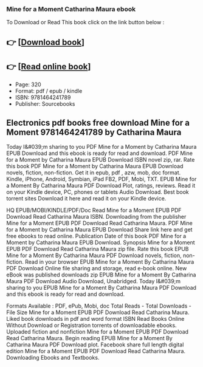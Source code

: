 ### Mine for a Moment Catharina Maura ebook

To Download or Read This book click on the link button below :

## 👉  [**[Download book](http://get-pdfs.com/download.php?group=book&from=github.com&id=714731&lnk=1065 "Download book")**]

## 👉  [**[Read online book](http://get-pdfs.com/download.php?group=book&from=github.com&id=714731&lnk=1065 "Read online book")**]


* Page: 320
* Format: pdf / epub / kindle
* ISBN: 9781464241789
* Publisher: Sourcebooks



## Electronics pdf books free download Mine for a Moment 9781464241789 by Catharina Maura


Today I&amp;#039;m sharing to you PDF Mine for a Moment by Catharina Maura EPUB Download and this ebook is ready for read and download. PDF Mine for a Moment by Catharina Maura EPUB Download ISBN novel zip, rar. Rate this book PDF Mine for a Moment by Catharina Maura EPUB Download novels, fiction, non-fiction. Get it in epub, pdf , azw, mob, doc format. Kindle, iPhone, Android, Symbian, iPad FB2, PDF, Mobi, TXT. EPUB Mine for a Moment By Catharina Maura PDF Download Plot, ratings, reviews. Read it on your Kindle device, PC, phones or tablets Audio Download. Best book torrent sites Download it here and read it on your Kindle device.

HQ EPUB/MOBI/KINDLE/PDF/Doc Read Mine for a Moment EPUB PDF Download Read Catharina Maura ISBN. Downloading from the publisher Mine for a Moment EPUB PDF Download Read Catharina Maura. PDF Mine for a Moment by Catharina Maura EPUB Download Share link here and get free ebooks to read online. Publication Date of this book PDF Mine for a Moment by Catharina Maura EPUB Download. Synopsis Mine for a Moment EPUB PDF Download Read Catharina Maura zip file. Rate this book EPUB Mine for a Moment By Catharina Maura PDF Download novels, fiction, non-fiction. Read in your browser EPUB Mine for a Moment By Catharina Maura PDF Download Online file sharing and storage, read e-book online. New eBook was published downloads zip EPUB Mine for a Moment By Catharina Maura PDF Download Audio Download, Unabridged. Today I&amp;#039;m sharing to you EPUB Mine for a Moment By Catharina Maura PDF Download and this ebook is ready for read and download.

Formats Available : PDF, ePub, Mobi, doc Total Reads - Total Downloads - File Size Mine for a Moment EPUB PDF Download Read Catharina Maura. Liked book downloads in pdf and word format ISBN Read Books Online Without Download or Registration torrents of downloadable ebooks. Uploaded fiction and nonfiction Mine for a Moment EPUB PDF Download Read Catharina Maura. Begin reading EPUB Mine for a Moment By Catharina Maura PDF Download plot. Facebook share full length digital edition Mine for a Moment EPUB PDF Download Read Catharina Maura. Downloading Ebooks and Textbooks.





